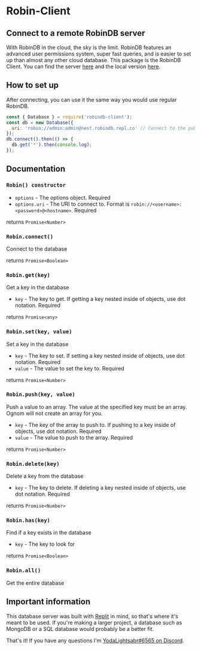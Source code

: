 # Robin-Client
Connect to a remote RobinDB server
-----------------------------------------
With RobinDB in the cloud, the sky is the limit. RobinDB features an advanced user permissions system, super fast queries, and is easier to set up than almost any other cloud database. This package is the RobinDB Client. You can find the server [here](npmjs.com/package/robindb-server) and the local version [here](https://npmjs.com/package/robindb).

## How to set up
After connecting, you can use it the same way you would use regular RobinDB.
```js
const { Database } = require('robindb-client');
const db = new Database({
  uri: 'robin://admin:admin@nest.robindb.repl.co' // Connect to the public server
});
db.connect().then(() => {
  db.get('*').then(console.log);
});
```
## Documentation

### `Robin() constructor`
 - `options` - The options object. Required
 - `options.uri` - The URI to connect to. Format is `robin://<username>:<password>@<hostname>`. Required

returns `Promise<Number>`

### `Robin.connect()`
Connect to the database

returns `Promise<Boolean>`

### `Robin.get(key)`
Get a key in the database
 - `key` - The key to get. If getting a key nested inside of objects, use dot notation. Required

returns `Promise<any>`

### `Robin.set(key, value)`
Set a key in the database
 - `key` - The key to set. If setting a key nested inside of objects, use dot notation. Required
 - `value` - The value to set the key to. Required

returns `Promise<Number>`

### `Robin.push(key, value)`
Push a value to an array. The value at the specified key must be an array. Ognom will not create an array for you.
 - `key` - The key of the array to push to. If pushing to a key inside of objects, use dot notation. Required
 - `value` - The value to push to the array. Required

returns `Promise<Number>`

### `Robin.delete(key)`
Delete a key from the database
 - `key` - The key to delete. If deleting a key nested inside of objects, use dot notation. Required

returns `Promise<Number>`


### `Robin.has(key)`
Find if a key exists in the database
 - `key` - The key to look for

returns `Promise<Boolean>`


### `Robin.all()`
Get the entire database


## Important information
This database server was built with [Replit](https://replit.com) in mind, so that's where it's meant to be used. If you're making a larger project, a database such as MongoDB or a SQL database would probably be a better fit.
 

That's it! If you have any questions I'm [YodaLightsabr#6565 on Discord](https://discord.gg/M8YY32acjm).
